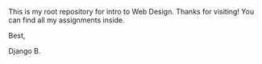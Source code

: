 This is my root repository for intro to Web Design. Thanks for visiting! You can find all my assignments inside.

Best,

Django B.
